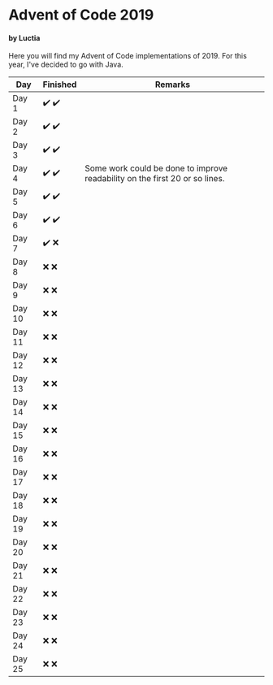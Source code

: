 # Advent of Code 2019
#### by Luctia

Here you will find my Advent of Code implementations of 2019. For this year, I've decided to go with Java.

| Day           | Finished                              | Remarks   |
| --------------|---------------------------------------| ----------|
| Day 1         | :heavy_check_mark: :heavy_check_mark: |           |
| Day 2         | :heavy_check_mark: :heavy_check_mark: |           |
| Day 3         | :heavy_check_mark: :heavy_check_mark: |           |
| Day 4         | :heavy_check_mark: :heavy_check_mark: | Some work could be done to improve readability on the first 20 or so lines.|
| Day 5         | :heavy_check_mark: :heavy_check_mark: |           |
| Day 6         | :heavy_check_mark: :heavy_check_mark: |           |
| Day 7         | :heavy_check_mark: :x:                |           |
| Day 8         | :x: :x:                               |           |
| Day 9         | :x: :x:                               |           |
| Day 10        | :x: :x:                               |           |
| Day 11        | :x: :x:                               |           |
| Day 12        | :x: :x:                               |           |
| Day 13        | :x: :x:                               |           |
| Day 14        | :x: :x:                               |           |
| Day 15        | :x: :x:                               |           |
| Day 16        | :x: :x:                               |           |
| Day 17        | :x: :x:                               |           |
| Day 18        | :x: :x:                               |           |
| Day 19        | :x: :x:                               |           |
| Day 20        | :x: :x:                               |           |
| Day 21        | :x: :x:                               |           |
| Day 22        | :x: :x:                               |           |
| Day 23        | :x: :x:                               |           |
| Day 24        | :x: :x:                               |           |
| Day 25        | :x: :x:                               |           |
